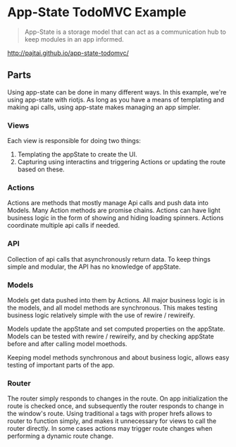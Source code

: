 # App-State TodoMVC Example

> App-State is a storage model that can act as a communication hub to keep modules in an app informed.

http://pajtai.github.io/app-state-todomvc/

## Parts

Using app-state can be done in many different ways. In this example, we're using app-state with riotjs. As long as you
have a means of templating and making api calls, using app-state makes managing an app simpler.

### Views

Each view is responsible for doing two things:

1. Templating the appState to create the UI.
2. Capturing using interactins and triggering Actions or updating the route based on these.

### Actions

Actions are methods that mostly manage Api calls and push data into Models. Many Action methods are promise chains.
Actions can have light business logic in the form of showing and hiding loading spinners. Actions coordinate multiple
api calls if needed.

### API

Collection of api calls that asynchronously return data. To keep things simple and modular, the API has no knowledge of 
appState.

### Models

Models get data pushed into them by Actions. All major business logic is in the models, and all model methods are 
synchronous. This makes testing business logic relatively simple with the use of rewire / rewireify.

Models update the appState and set computed properties on the appState. Models can be tested with rewire / rewireify, and
by checking appState before and after calling model moethods.

Keeping model methods synchronous and about business logic, allows easy testing of important parts of the app.

### Router

The router simply responds to changes in the route. On app initialization the route is checked once, and subsequently the
router responds to change in the window's route. Using traditional `a` tags with proper hrefs allows to router to function
simply, and makes it unnecessary for views to call the router directly. In some cases actions may trigger route changes
when performing a dynamic route change.

